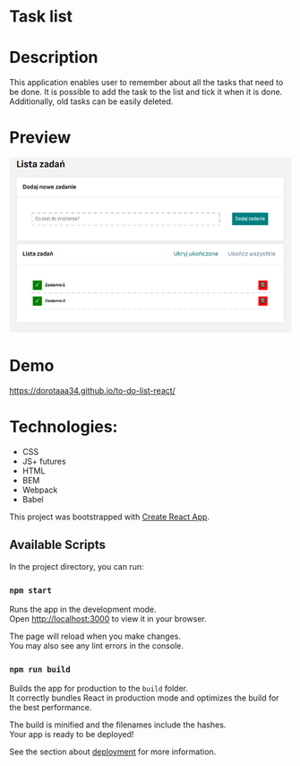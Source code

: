 # Task list

# Description

This application enables user to remember about all the tasks that need to be done. It is possible to add the task to the list and tick it when it is done. Additionally, old tasks can be easily deleted.

# Preview
![Task list](https://github.com/dorotaaa34/to-do-list-react/blob/main/public/react2.png?raw=true)

# Demo
https://dorotaaa34.github.io/to-do-list-react/

# Technologies:
- CSS
- JS+ futures
- HTML
- BEM
- Webpack
- Babel


This project was bootstrapped with [Create React App](https://github.com/facebook/create-react-app).

## Available Scripts

In the project directory, you can run:

### `npm start`

Runs the app in the development mode.\
Open [http://localhost:3000](http://localhost:3000) to view it in your browser.

The page will reload when you make changes.\
You may also see any lint errors in the console.

### `npm run build`

Builds the app for production to the `build` folder.\
It correctly bundles React in production mode and optimizes the build for the best performance.

The build is minified and the filenames include the hashes.\
Your app is ready to be deployed!

See the section about [deployment](https://facebook.github.io/create-react-app/docs/deployment) for more information.



